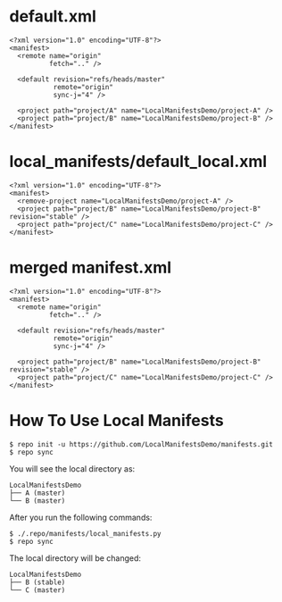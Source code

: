 default.xml
===============

    <?xml version="1.0" encoding="UTF-8"?>
    <manifest>
      <remote name="origin"
              fetch=".." />

      <default revision="refs/heads/master"
               remote="origin"
               sync-j="4" />

      <project path="project/A" name="LocalManifestsDemo/project-A" />
      <project path="project/B" name="LocalManifestsDemo/project-B" />
    </manifest>

local_manifests/default_local.xml
===============

    <?xml version="1.0" encoding="UTF-8"?>
    <manifest>
      <remove-project name="LocalManifestsDemo/project-A" />
      <project path="project/B" name="LocalManifestsDemo/project-B" revision="stable" />
      <project path="project/C" name="LocalManifestsDemo/project-C" />
    </manifest>

merged manifest.xml
===============

    <?xml version="1.0" encoding="UTF-8"?>
    <manifest>
      <remote name="origin"
              fetch=".." />

      <default revision="refs/heads/master"
               remote="origin"
               sync-j="4" />

      <project path="project/B" name="LocalManifestsDemo/project-B" revision="stable" />
      <project path="project/C" name="LocalManifestsDemo/project-C" />
    </manifest>

How To Use Local Manifests
===============

    $ repo init -u https://github.com/LocalManifestsDemo/manifests.git
    $ repo sync

You will see the local directory as:

    LocalManifestsDemo
    ├── A (master)
    └── B (master)

After you run the following commands:

	$ ./.repo/manifests/local_manifests.py
    $ repo sync

The local directory will be changed:

    LocalManifestsDemo
    ├── B (stable)
    └── C (master)